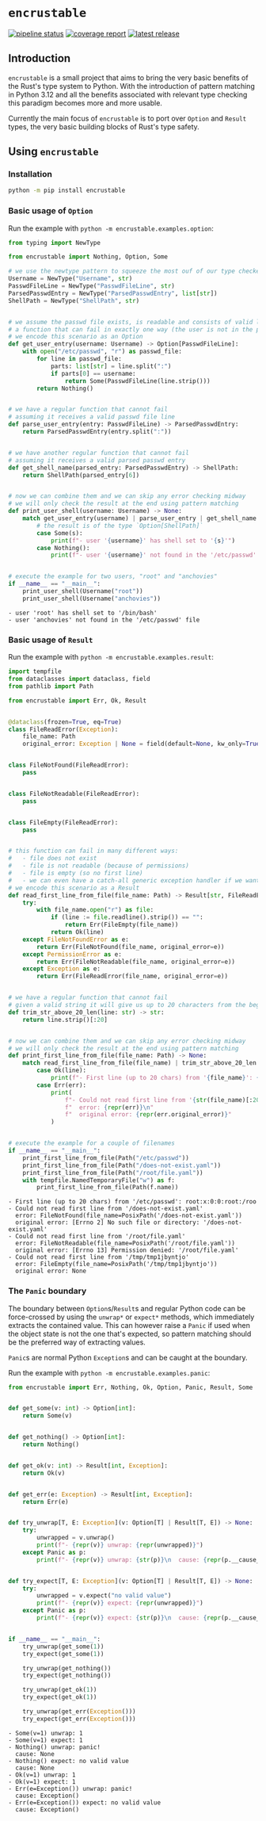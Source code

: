 <!-- `encrustable` - basic components of Rust's type system magic
Copyright (C) 2025 Artur Ciesielski <artur.ciesielski@gmail.com>

This program is free software: you can redistribute it and/or modify
it under the terms of the GNU General Public License as published by
the Free Software Foundation, either version 3 of the License, or
(at your option) any later version.

This program is distributed in the hope that it will be useful,
but WITHOUT ANY WARRANTY; without even the implied warranty of
MERCHANTABILITY or FITNESS FOR A PARTICULAR PURPOSE.  See the
GNU General Public License for more details.

You should have received a copy of the GNU General Public License
along with this program.  If not, see <https://www.gnu.org/licenses/>. -->

# `encrustable`

[![pipeline status](https://gitlab.com/arcanery/python/encrustable/badges/main/pipeline.svg)](https://gitlab.com/arcanery/python/encrustable/-/commits/main)
[![coverage report](https://gitlab.com/arcanery/python/encrustable/badges/main/coverage.svg)](https://gitlab.com/arcanery/python/encrustable/-/commits/main)
[![latest release](https://gitlab.com/arcanery/python/encrustable/-/badges/release.svg)](https://gitlab.com/arcanery/python/encrustable/-/releases)

## Introduction

`encrustable` is a small project that aims to bring the very basic benefits
of the Rust's type system to Python. With the introduction of pattern matching
in Python 3.12 and all the benefits associated with relevant type checking
this paradigm becomes more and more usable.

Currently the main focus of `encrustable` is to port over `Option` and
`Result` types, the very basic building blocks of Rust's type safety.

## Using `encrustable`

### Installation

```bash
python -m pip install encrustable
```

### Basic usage of `Option`

Run the example with `python -m encrustable.examples.option`:

```python
from typing import NewType

from encrustable import Nothing, Option, Some

# we use the newtype pattern to squeeze the most ouf of our type checker
Username = NewType("Username", str)
PasswdFileLine = NewType("PasswdFileLine", str)
ParsedPasswdEntry = NewType("ParsedPasswdEntry", list[str])
ShellPath = NewType("ShellPath", str)


# we assume the passwd file exists, is readable and consists of valid lines, so we have
# a function that can fail in exactly one way (the user is not in the passwd file)
# we encode this scenario as an Option
def get_user_entry(username: Username) -> Option[PasswdFileLine]:
    with open("/etc/passwd", "r") as passwd_file:
        for line in passwd_file:
            parts: list[str] = line.split(":")
            if parts[0] == username:
                return Some(PasswdFileLine(line.strip()))
        return Nothing()


# we have a regular function that cannot fail
# assuming it receives a valid passwd file line
def parse_user_entry(entry: PasswdFileLine) -> ParsedPasswdEntry:
    return ParsedPasswdEntry(entry.split(":"))


# we have another regular function that cannot fail
# assuming it receives a valid parsed passwd entry
def get_shell_name(parsed_entry: ParsedPasswdEntry) -> ShellPath:
    return ShellPath(parsed_entry[6])


# now we can combine them and we can skip any error checking midway
# we will only check the result at the end using pattern matching
def print_user_shell(username: Username) -> None:
    match get_user_entry(username) | parse_user_entry | get_shell_name:
        # the result is of the type `Option[ShellPath]`
        case Some(s):
            print(f"- user '{username}' has shell set to '{s}'")
        case Nothing():
            print(f"- user '{username}' not found in the '/etc/passwd' file")


# execute the example for two users, "root" and "anchovies"
if __name__ == "__main__":
    print_user_shell(Username("root"))
    print_user_shell(Username("anchovies"))
```

```
- user 'root' has shell set to '/bin/bash'
- user 'anchovies' not found in the '/etc/passwd' file
```

### Basic usage of `Result`

Run the example with `python -m encrustable.examples.result`:

```python
import tempfile
from dataclasses import dataclass, field
from pathlib import Path

from encrustable import Err, Ok, Result


@dataclass(frozen=True, eq=True)
class FileReadError(Exception):
    file_name: Path
    original_error: Exception | None = field(default=None, kw_only=True, repr=False)


class FileNotFound(FileReadError):
    pass


class FileNotReadable(FileReadError):
    pass


class FileEmpty(FileReadError):
    pass


# this function can fail in many different ways:
#   - file does not exist
#   - file is not readable (because of permissions)
#   - file is empty (so no first line)
#   - we can even have a catch-all generic exception handler if we want to
# we encode this scenario as a Result
def read_first_line_from_file(file_name: Path) -> Result[str, FileReadError]:
    try:
        with file_name.open("r") as file:
            if (line := file.readline().strip()) == "":
                return Err(FileEmpty(file_name))
            return Ok(line)
    except FileNotFoundError as e:
        return Err(FileNotFound(file_name, original_error=e))
    except PermissionError as e:
        return Err(FileNotReadable(file_name, original_error=e))
    except Exception as e:
        return Err(FileReadError(file_name, original_error=e))


# we have a regular function that cannot fail
# given a valid string it will give us up to 20 characters from the beginning
def trim_str_above_20_len(line: str) -> str:
    return line.strip()[:20]


# now we can combine them and we can skip any error checking midway
# we will only check the result at the end using pattern matching
def print_first_line_from_file(file_name: Path) -> None:
    match read_first_line_from_file(file_name) | trim_str_above_20_len:
        case Ok(line):
            print(f"- First line (up to 20 chars) from '{file_name}': {line}")
        case Err(err):
            print(
                f"- Could not read first line from '{str(file_name)[:20]}'\n"
                f"  error: {repr(err)}\n"
                f"  original error: {repr(err.original_error)}"
            )


# execute the example for a couple of filenames
if __name__ == "__main__":
    print_first_line_from_file(Path("/etc/passwd"))
    print_first_line_from_file(Path("/does-not-exist.yaml"))
    print_first_line_from_file(Path("/root/file.yaml"))
    with tempfile.NamedTemporaryFile("w") as f:
        print_first_line_from_file(Path(f.name))
```

```
- First line (up to 20 chars) from '/etc/passwd': root:x:0:0:root:/roo
- Could not read first line from '/does-not-exist.yaml'
  error: FileNotFound(file_name=PosixPath('/does-not-exist.yaml'))
  original error: [Errno 2] No such file or directory: '/does-not-exist.yaml'
- Could not read first line from '/root/file.yaml'
  error: FileNotReadable(file_name=PosixPath('/root/file.yaml'))
  original error: [Errno 13] Permission denied: '/root/file.yaml'
- Could not read first line from '/tmp/tmp1jbyntjo'
  error: FileEmpty(file_name=PosixPath('/tmp/tmp1jbyntjo'))
  original error: None
```

### The `Panic` boundary

The boundary between `Option`s/`Result`s and regular Python code can be force-crossed
by using the `unwrap*` or `expect*` methods, which immediately extracts the contained
value. This can however raise a `Panic` if used when the object state is not the one
that's expected, so pattern matching should be the preferred way of extracting values.

`Panic`s are normal Python `Exception`s and can be caught at the boundary.

Run the example with `python -m encrustable.examples.panic`:

```python
from encrustable import Err, Nothing, Ok, Option, Panic, Result, Some


def get_some(v: int) -> Option[int]:
    return Some(v)


def get_nothing() -> Option[int]:
    return Nothing()


def get_ok(v: int) -> Result[int, Exception]:
    return Ok(v)


def get_err(e: Exception) -> Result[int, Exception]:
    return Err(e)


def try_unwrap[T, E: Exception](v: Option[T] | Result[T, E]) -> None:
    try:
        unwrapped = v.unwrap()
        print(f"- {repr(v)} unwrap: {repr(unwrapped)}")
    except Panic as p:
        print(f"- {repr(v)} unwrap: {str(p)}\n  cause: {repr(p.__cause__)}")


def try_expect[T, E: Exception](v: Option[T] | Result[T, E]) -> None:
    try:
        unwrapped = v.expect("no valid value")
        print(f"- {repr(v)} expect: {repr(unwrapped)}")
    except Panic as p:
        print(f"- {repr(v)} expect: {str(p)}\n  cause: {repr(p.__cause__)}")


if __name__ == "__main__":
    try_unwrap(get_some(1))
    try_expect(get_some(1))

    try_unwrap(get_nothing())
    try_expect(get_nothing())

    try_unwrap(get_ok(1))
    try_expect(get_ok(1))

    try_unwrap(get_err(Exception()))
    try_expect(get_err(Exception()))
```

```
- Some(v=1) unwrap: 1
- Some(v=1) expect: 1
- Nothing() unwrap: panic!
  cause: None
- Nothing() expect: no valid value
  cause: None
- Ok(v=1) unwrap: 1
- Ok(v=1) expect: 1
- Err(e=Exception()) unwrap: panic!
  cause: Exception()
- Err(e=Exception()) expect: no valid value
  cause: Exception()
```
